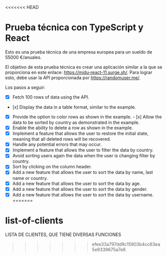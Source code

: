 <<<<<<< HEAD
# Prueba técnica con TypeScript y React

Esto es una prueba técnica de una empresa europea para un sueldo de 55000 €/anuales.

El objetivo de esta prueba técnica es crear una aplicación similar a la que se proporciona en este enlace: https://midu-react-11.surge.sh/. Para lograr esto, debe usar la API proporcionada por https://randomuser.me/.

Los pasos a seguir:

- [x] Fetch 100 rows of data using the API.
- [x] Display the data in a table format, similar to the example.
- [x] Provide the option to color rows as shown in the example.
- [x] Allow the data to be sorted by country as demonstrated in the example.
- [x] Enable the ability to delete a row as shown in the example.
- [x] Implement a feature that allows the user to restore the initial state, meaning that all deleted rows will be recovered.
- [x] Handle any potential errors that may occur.
- [x] Implement a feature that allows the user to filter the data by country.
- [x] Avoid sorting users again the data when the user is changing filter by country.
- [x] Sort by clicking on the column header.
- [x] Add a new feature that allows the user to sort the data by name, last name or country.
- [x] Add a new feature that allows the user to sort the data by age.
- [x] Add a new feature that allows the user to sort the data by gender.
- [x] Add a new feature that allows the user to sort the data by username.
=======
# list-of-clients
LISTA DE CLIENTES, QUE TIENE DIVERSAS FUNCIONES
>>>>>>> efee33a797dd9c15903b4cc63ea5e9339675a7e6
